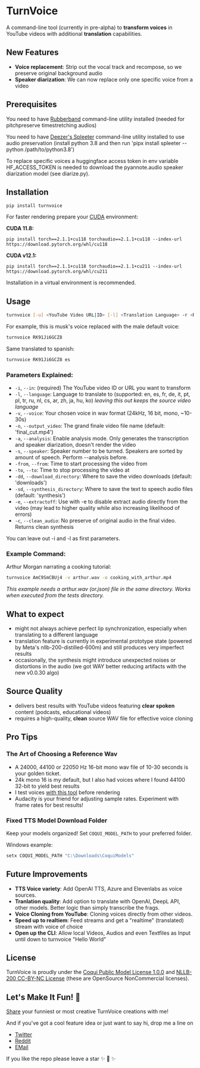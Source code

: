 # TurnVoice

A command-line tool (currently in pre-alpha) to **transform voices** in YouTube videos with additional **translation** capabilities.  

## New Features

- **Voice replacement**: Strip out the vocal track and recompose, so we preserve original background audio
- **Speaker diarization**: We can now replace only one specific voice from a video 

## Prerequisites

You need to have [Rubberband](https://breakfastquay.com/rubberband/) command-line utility installed (needed for pitchpreserve timestretching audios)

You need to have [Deezer's Spleeter](https://github.com/deezer/spleeter) command-line utility installed to use audio preservation (install python 3.8 and then run 'pipx install spleeter --python /path/to/python3.8')

To replace specific voices a huggingface access token in env variable HF_ACCESS_TOKEN is needed to download the pyannote.audio speaker diarization model (see diarize.py).

## Installation 

```
pip install turnvoice
```

For faster rendering prepare your [CUDA](https://pytorch.org/get-started/locally/) environment:

**CUDA 11.8:**
```
pip install torch==2.1.1+cu118 torchaudio==2.1.1+cu118 --index-url https://download.pytorch.org/whl/cu118
```

**CUDA v12.1:**
```
pip install torch==2.1.1+cu118 torchaudio==2.1.1+cu211 --index-url https://download.pytorch.org/whl/cu211
```

Installation in a virtual environment is recommended.

## Usage

```bash
turnvoice [-u] <YouTube Video URL|ID> [-l] <Translation Language> -r <Reference WAV File> -o <Output Video Filename>
```

For example, this is musk's voice replaced with the male default voice:
```bash
turnvoice RK91Ji6GCZ8
```

Same translated to spanish:
```bash
turnvoice RK91Ji6GCZ8 es
```

### Parameters Explained:

- `-i`, `--in`: (required) The YouTube video ID or URL you want to transform
- `-l`, `--language`: Language to translate to (supported: en, es, fr, de, it, pt, pl, tr, ru, nl, cs, ar, zh, ja, hu, ko)
   *leaving this out keeps the source video language*
- `-v`, `--voice`: Your chosen voice in wav format (24kHz, 16 bit, mono, ~10-30s)
- `-o`, `--output_video`: The grand finale video file name (default: 'final_cut.mp4')
- `-a`, `--analysis`: Enable analysis mode. Only generates the transcription and speaker diarization, doesn't render the video
- `-s`, `--speaker`: Speaker number to be turned. Speakers are sorted by amount of speech. Perform --analysis before.
- `-from`, `--from`: Time to start processing the video from
- `-to`, `--to`: Time to stop processing the video at
- `-dd`, `--download_directory`: Where to save the video downloads (default: 'downloads')
- `-sd`, `--synthesis_directory`: Where to save the text to speech audio files (default: 'synthesis')
- `-e`, `--extractoff`: Use with -e to disable extract audio directly from the video (may lead to higher quality while also increasing likelihood of errors)
- `-c`, `--clean_audio`: No preserve of original audio in the final video. Returns clean synthesis

You can leave out -i and -l as first parameters.

### Example Command:

Arthur Morgan narrating a cooking tutorial:

```bash
turnvoice AmC9SmCBUj4 -v arthur.wav -o cooking_with_arthur.mp4
```

*This example needs a arthur.wav (or.json) file in the same directory. Works when executed from the tests directory.*

## What to expect

- might not always achieve perfect lip synchronization, especially when translating to a different language
- translation feature is currently in experimental prototype state (powered by Meta's nllb-200-distilled-600m) and still produces very imperfect results
- occasionally, the synthesis might introduce unexpected noises or distortions in the audio (we got WAY better reducing artifacts with the new v0.0.30 algo)

## Source Quality

- delivers best results with YouTube videos featuring **clear spoken** content (podcasts, educational videos)
- requires a high-quality, **clean** source WAV file for effective voice cloning 

## Pro Tips

### The Art of Choosing a Reference Wav
- A 24000, 44100 or 22050 Hz 16-bit mono wav file of 10-30 seconds is your golden ticket. 
- 24k mono 16 is my default, but I also had voices where I found 44100 32-bit to yield best results
- I test voices [with this tool](https://github.com/KoljaB/RealtimeTTS/blob/master/tests/coqui_test.py) before rendering
- Audacity is your friend for adjusting sample rates. Experiment with frame rates for best results!

### Fixed TTS Model Download Folder
Keep your models organized! Set `COQUI_MODEL_PATH` to your preferred folder.

Windows example:
```bash
setx COQUI_MODEL_PATH "C:\Downloads\CoquiModels"
```

## Future Improvements

- **TTS Voice variety**: Add OpenAI TTS, Azure and Elevenlabs as voice sources.
- **Tranlation quality**: Add option to translate with OpenAI, DeepL API, other models. Better logic than simply transcribe the frags.
- **Voice Cloning from YouTube**: Cloning voices directly from other videos.
- **Speed up to realtiem**: Feed streams and get a "realtime" (translated) stream with voice of choice
- **Open up the CLI**: Allow local Videos, Audios and even Textfiles as Input until down to turnvoice "Hello World"

## License

TurnVoice is proudly under the [Coqui Public Model License 1.0.0](https://coqui.ai/cpml) and [NLLB-200 CC-BY-NC License](https://huggingface.co/facebook/nllb-200-distilled-600M) (these are OpenSource NonCommercial licenses). 

## Let's Make It Fun! 🎉

[Share](https://github.com/KoljaB/TurnVoice/discussions) your funniest or most creative TurnVoice creations with me! 

And if you've got a cool feature idea or just want to say hi, drop me a line on

- [Twitter](https://twitter.com/LonLigrin)  
- [Reddit](https://www.reddit.com/user/Lonligrin)  
- [EMail](mailto:kolja.beigel@web.de)  

If you like the repo please leave a star ✨ 🌟 ✨